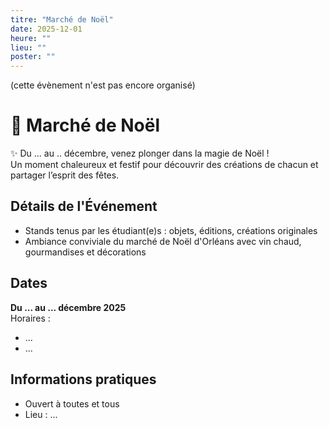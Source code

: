 ```yaml
---
titre: "Marché de Noël"
date: 2025-12-01
heure: ""
lieu: ""
poster: ""
---
```


(cette évènement n'est pas encore organisé)

# 🎄 Marché de Noël

✨ Du ... au .. décembre, venez plonger dans la magie de Noël !  
Un moment chaleureux et festif pour découvrir des créations de chacun et partager l’esprit des fêtes.

## Détails de l'Événement
- Stands tenus par les étudiant(e)s : objets, éditions, créations originales  
- Ambiance conviviale du marché de Noël d'Orléans avec vin chaud, gourmandises et décorations

## Dates
**Du ... au ... décembre 2025**  
Horaires :
- ...
- ...

## Informations pratiques
- Ouvert à toutes et tous  
- Lieu : ...
